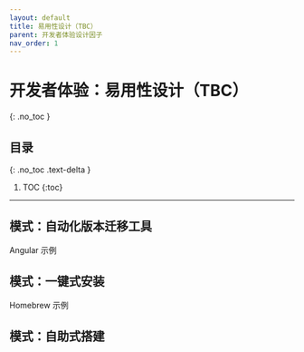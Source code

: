 ```yaml
---
layout: default
title: 易用性设计（TBC）
parent: 开发者体验设计因子
nav_order: 1
---
```


# 开发者体验：易用性设计（TBC）
{: .no_toc }

## 目录
{: .no_toc .text-delta }

1. TOC
{:toc}

---


## 模式：自动化版本迁移工具

Angular 示例


## 模式：一键式安装

Homebrew 示例

## 模式：自助式搭建



